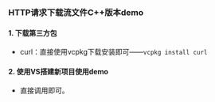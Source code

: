 ### HTTP请求下载流文件C++版本demo

#### 1. 下载第三方包

* curl：直接使用vcpkg下载安装即可——`vcpkg install curl`

#### 2. 使用VS搭建新项目使用demo

* 直接调用即可。